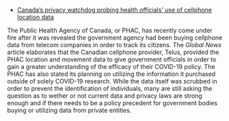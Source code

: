 * [Canada’s privacy watchdog probing health officials’ use of cellphone location data](https://globalnews.ca/news/8503895/watchdog-probing-officials-cell-location-data/)

The Public Health Agency of Canada, or PHAC, has recently come under fire after it was revealed the government agency had been buying cellphone data from telecom companies in order to track its citizens. The *Global News* article elaborates that the Canadian cellphone provider, Telus, provided the PHAC location and movement data to give government officials in order to gain a greater understanding of the efficacy of their COVID-19 policy. The PHAC has also stated its planning on utilizing the information it purchased outside of solely COVID-19 research. While the data itself was scrubbed in order to prevent the identification of individuals, many are still asking the question as to wether or not current data and privacy laws are strong enough and if there needs to be a policy precedent for government bodies buying or utilizing data from private entities.
